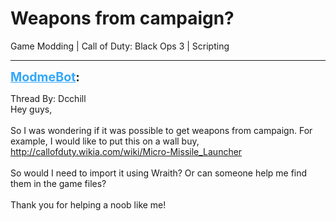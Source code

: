 # Weapons from campaign?
Game Modding | Call of Duty: Black Ops 3 | Scripting

---
<strong style="font-size: 1.4em;"><span style="text-decoration: underline;text-decoration-color: #34a7f9;"><span style="color:#34a7f9;">ModmeBot</span></span>:</strong>

<p>Thread By: Dcchill<br />Hey guys,<br /><br />So I was wondering if it was possible to get weapons from campaign.  For example, I would like to put this on a wall buy, <a href="http://callofduty.wikia.com/wiki/Micro-Missile_Launcher">http://callofduty.wikia.com/wiki/Micro-Missile_Launcher</a><br /><br />So would I need to import it using Wraith? Or can someone help me find them in the game files?  <br /><br />Thank you for helping a noob like me!</p>
